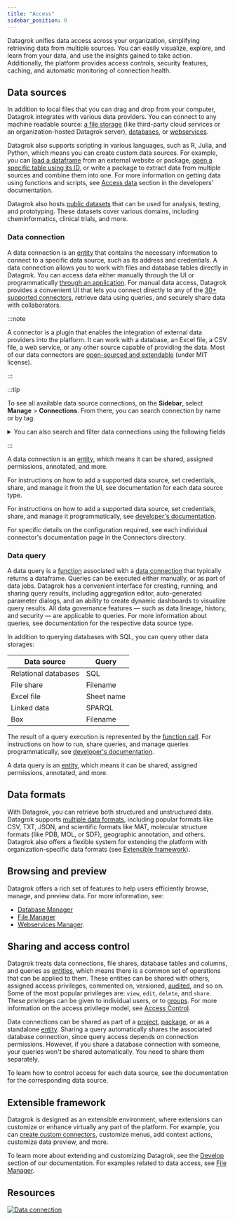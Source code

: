 ```yaml
---
title: "Access"
sidebar_position: 0
---
```


Datagrok unifies data access across your organization, simplifying retrieving data from multiple sources. You can easily visualize, explore, and learn from your data, and use the insights gained to take action. Additionally, the platform provides access controls, security features, caching, and automatic monitoring of connection health.

## Data sources

In addition to local files that you can drag and drop from your computer, Datagrok integrates with various data providers. You can connect to any machine readable source: [a file storage](files/files.md) (like third-party cloud services or an organization-hosted Datagrok server), [databases](databases/databases.md), or [webservices](open-api.md).

Datagrok also supports scripting in various languages, such as R, Julia, and Python, which means you can create custom data sources. For example, you can [load a dataframe](https://public.datagrok.ai/js/samples/data-access/load-csv) from an external website or package, [open a specific table using its ID](https://public.datagrok.ai/js/samples/data-access/open-table-by-id), or write a package to extract data from multiple sources and combine them into one. For more information on getting data using functions and scripts, see [Access data](../develop/how-to/access-data.md#reading-files) section in the developers' documentation.

Datagrok also hosts [public datasets](public-datasets.md) that can be used for analysis, testing, and prototyping. These datasets cover various domains, including cheminformatics, clinical trials, and more.

### Data connection

A data connection is an [entity](../datagrok/concepts/objects.md) that contains the necessary information to connect to a specific data
source, such as its address and credentials. A data connection allows you to work with files and database tables
directly in Datagrok. You can access data either manually through the UI or programmatically
[through an application](../develop/how-to/access-data.md). For manual data access, Datagrok provides a convenient UI
that lets you connect directly to any of the [30+ supported connectors](databases/connectors/connectors.md), retrieve data using
queries, and securely share data with collaborators.

:::note

A connector is a plugin that enables the integration of external data providers into the platform. It can work with a
database, an Excel file, a CSV file, a web service, or any other source capable of providing the data. Most of our data
connectors are [open-sourced and extendable](https://github.com/datagrok-ai/public/tree/master/connectors) (under MIT
license).

:::

:::tip

To see all available data source connections, on the **Sidebar**, select **Manage** > **Connections**. From there, you can search connection by name or by tag.

<details>
<summary> You can also search and filter data connections using the following fields </summary>

| Field       | Description                      |
|-------------|----------------------------------|
| ID          |                                  |
| name        |                                  |
| server      |                                  |
| port        |                                  |
| db          |                                  |
| login       |                                  |
| dataSource  |                                  |
| description |                                  |
| createdOn   |                                  |
| updatedOn   |                                  |
| author      | [User](../govern/access-control/users-and-groups#users) object |
| starredBy   | [User](../govern/access-control/users-and-groups#users) object |
| commentedBy | [User](../govern/access-control/users-and-groups#users) object |
| usedBy      | [User](../govern/access-control/users-and-groups#users) object |

</details>

:::

A data connection is an [entity](../datagrok/concepts/objects.md), which means it can be shared, assigned permissions, annotated, and more.

For instructions on how to add a supported data source, set credentials, share, and manage it from the UI, see documentation for each data source type.

For instructions on how to add a supported data source, set credentials, share, and manage it programmatically, see [developer's documentation](../develop/how-to/access-data.md#connections).

For specific details on the configuration required, see each individual connector's documentation page in the Connectors directory.

### Data query

A data query is a [function](../datagrok/concepts/functions/functions.md) associated with a [data connection](#data-connection)
that typically returns a dataframe. Queries can be executed either manually, or as part of data jobs.
Datagrok has a convenient interface for creating, running, and sharing query results, including aggregation editor,
auto-generated parameter dialogs, and an ability to create dynamic dashboards to visualize query results. All data
governance features — such as data lineage, history, and security — are applicable to queries. For more information about
queries, see documentation for the respective data source type.

In addition to querying databases with SQL, you can query other data storages:

| Data source          | Query      |
|----------------------|------------|
| Relational databases | SQL        |
| File share           | Filename   |
| Excel file           | Sheet name |
| Linked data          | SPARQL     |
| Box                  | Filename   |

The result of a query execution is represented by the [function call](../datagrok/concepts/functions/function-call.md). For instructions on how to run, share queries, and manage queries programmatically, see [developer's documentation](../develop/how-to/access-data.md).

A data query is an [entity](../datagrok/concepts/objects.md), which means it can be shared, assigned permissions, annotated, and more.

## Data formats

With Datagrok, you can retrieve both structured and unstructured data. Datagrok supports [multiple data formats](files/supported-formats.md), including popular formats like CSV, TXT, JSON, and scientific formats like MAT, molecular structure formats (like PDB, MOL, or SDF), geographic annotation, and others. Datagrok also offers a flexible system for extending the platform with organization-specific data formats (see [Extensible framework](#extensible-framework)).

## Browsing and preview

Datagrok offers a rich set of features to help users efficiently browse, manage, and preview data. For more information, see:

* [Database Manager](databases/databases.md#database-manager)
* [File Manager](files/files.md#file-manager)
* [Webservices Manager](open-api.md#webservices-manager).

## Sharing and access control

Datagrok treats data connections, file shares, database tables and columns, and queries as [entities](../datagrok/concepts/objects.md), which means there is a common set of operations that can be applied to them. These entities can be shared with others, assigned access privileges, commented on, versioned, [audited](../govern/audit/audit.md), and so on. Some of the most popular privileges are: `view`, `edit`, `delete`, and `share`. These privileges can be given to individual users, or
to [groups](../govern/access-control/users-and-groups.md#groups). For more information on the access privilege model, see [Access Control](../govern/access-control/access-control.md).

Data connections can be shared as part of a [project](../datagrok/concepts/project/project.md), [package](../develop/develop.md#packages), or as a standalone [entity](../datagrok/concepts/objects.md). Sharing a query automatically shares the associated database connection, since query access depends on connection permissions. However, if you share a database connection with someone, your queries won't be shared automatically. You need to share them separately. 

To learn how to control access for each data source, see the documentation for the corresponding data source.

## Extensible framework

Datagrok is designed as an extensible environment, where extensions can customize or enhance virtually any part of the platform. For example, you can [create custom connectors](databases/create-custom-connectors.md), customize menus, add context actions, customize data preview, and more.

To learn more about extending and customizing Datagrok, see the [Develop](../develop/develop.md) section of our documentation. For examples related to data access, see [File Manager](files/files.md#file-manager).

## Resources

[![Data connection](../uploads/youtube/data_access.png "Open on Youtube")](https://www.youtube.com/watch?v=dKrCk38A1m8\&t=1048s)
